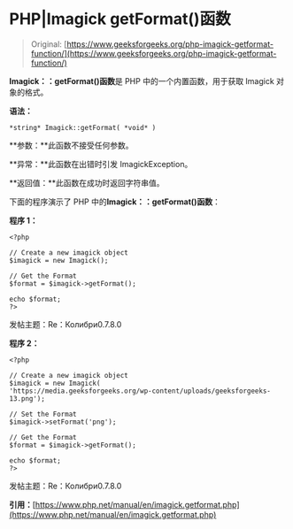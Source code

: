 # PHP|Imagick getFormat()函数

> Original: [https://www.geeksforgeeks.org/php-imagick-getformat-function/](https://www.geeksforgeeks.org/php-imagick-getformat-function/)

**Imagick：：getFormat()函数**是 PHP 中的一个内置函数，用于获取 Imagick 对象的格式。

**语法：**

```
*string* Imagick::getFormat( *void* )
```

**参数：**此函数不接受任何参数。

**异常：**此函数在出错时引发 ImagickException。

**返回值：**此函数在成功时返回字符串值。

下面的程序演示了 PHP 中的**Imagick：：getFormat()函数**：

**程序 1：**

```
<?php

// Create a new imagick object
$imagick = new Imagick();

// Get the Format
$format = $imagick->getFormat();

echo $format;
?>
```

发帖主题：Re：Колибри0.7.8.0

**程序 2：**

```
<?php

// Create a new imagick object
$imagick = new Imagick(
'https://media.geeksforgeeks.org/wp-content/uploads/geeksforgeeks-13.png');

// Set the Format
$imagick->setFormat('png');

// Get the Format
$format = $imagick->getFormat();

echo $format;
?>
```

发帖主题：Re：Колибри0.7.8.0

**引用：**[https://www.php.net/manual/en/imagick.getformat.php](https://www.php.net/manual/en/imagick.getformat.php)